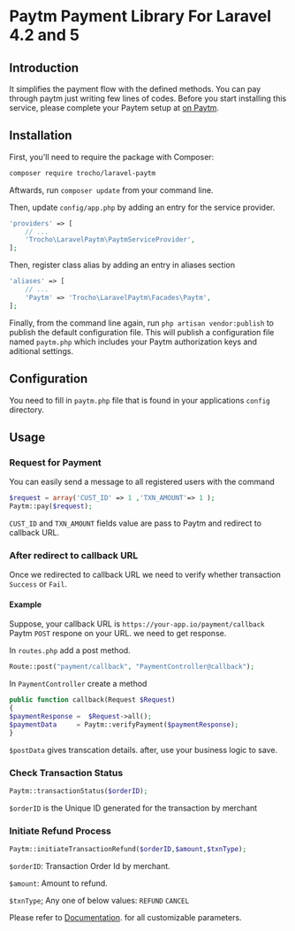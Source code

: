 # Paytm Payment Library For Laravel 4.2 and 5 

## Introduction

It simplifies the payment flow with the defined methods. You can pay through paytm just writing few lines of codes. Before you start installing this service, please complete your Paytem setup at [on Paytm](http://paywithpaytm.com).

## Installation

First, you'll need to require the package with Composer:
```sh
composer require trocho/laravel-paytm
```
Aftwards, run `composer update` from your command line.

Then, update `config/app.php` by adding an entry for the service provider.

```php
'providers' => [
	// ...
	'Trocho\LaravelPaytm\PaytmServiceProvider',
];
```


Then, register class alias by adding an entry in aliases section

```php
'aliases' => [
	// ...
	'Paytm' => 'Trocho\LaravelPaytm\Facades\Paytm',
];
```

Finally, from the command line again, run `php artisan vendor:publish` to publish the default configuration file. 
This will publish a configuration file named `paytm.php` which includes your Paytm authorization keys and aditional settings.

## Configuration

You need to fill in `paytm.php` file that is found in your applications `config` directory.
## Usage

### Request for Payment

You can easily send a message to all registered users with the command
```php
$request = array('CUST_ID' => 1 ,'TXN_AMOUNT'=> 1 );
Paytm::pay($request);
```   
`CUST_ID` and `TXN_AMOUNT` fields value are pass to Paytm and redirect to callback URL.

### After redirect to callback URL 
Once we redirected to callback URL we need to verify whether transaction `Success` or `Fail`.
#### Example 
Suppose, your callback URL is `https://your-app.io/payment/callback` 
Paytm `POST` respone on your URL.
we need to get response.

In `routes.php` add a post method.
```php
Route::post("payment/callback", "PaymentController@callback");
```

In `PaymentController` create a method 

```php
public function callback(Request $Request)
{
$paymentResponse =  $Request->all();
$paymentData     = Paytm::verifyPayment($paymentResponse);
}
```
`$postData` gives transcation details.
after, use your business logic to save.

    
### Check Transaction Status

```php
Paytm::transactionStatus($orderID);
```   
`$orderID` is the Unique ID generated for the transaction by merchant    

### Initiate Refund Process

```php
Paytm::initiateTransactionRefund($orderID,$amount,$txnType);
```   
`$orderID`: Transaction Order Id by merchant.

`$amount`: Amount to refund. 

`$txnType`; Any one of below values: `REFUND` `CANCEL`

Please refer to [Documentation](http://paywithpaytm.com/developer/paytm_api_doc).
for all customizable parameters.


